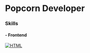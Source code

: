 # Popcorn Developer

### Skills

#### - Frontend

<a href="https://github.com/Sasuke031026">
	<img 
		alt="HTML" 
		src="https://img.shields.io/badge/Bitcoin-ab790d?style=flat&logo=bitcoin&logoColor=white" 
	/>
</a>
